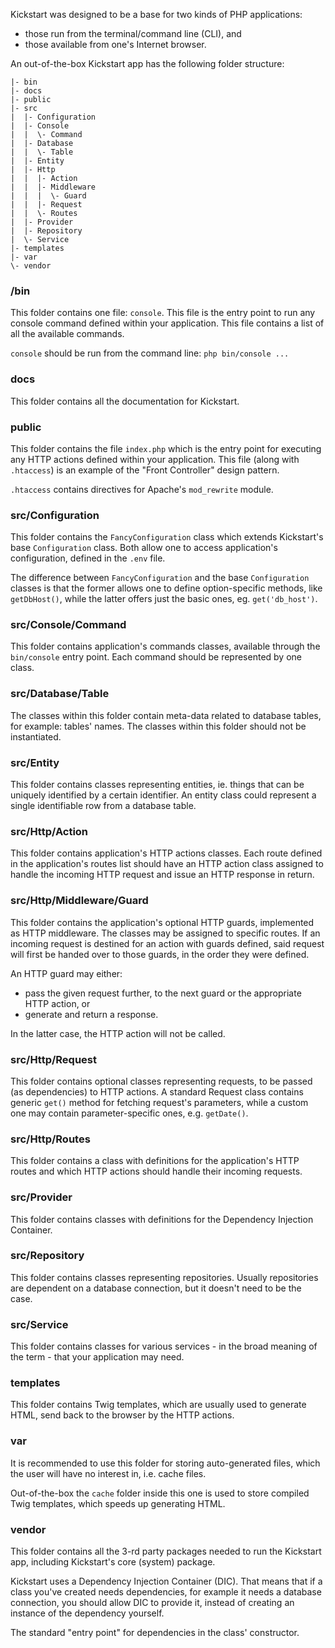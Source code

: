 Kickstart was designed to be a base for two kinds of PHP applications:

* those run from the terminal/command line (CLI), and
* those available from one's Internet browser.

An out-of-the-box Kickstart app has the following folder structure:

```
|- bin
|- docs
|- public
|- src
|  |- Configuration
|  |- Console
|  |  \- Command
|  |- Database
|  |  \- Table
|  |- Entity
|  |- Http
|  |  |- Action
|  |  |- Middleware
|  |  |  \- Guard
|  |  |- Request
|  |  \- Routes
|  |- Provider
|  |- Repository
|  \- Service
|- templates
|- var
\- vendor 
```

### /bin

This folder contains one file: `console`. This file is the entry point to run any console command defined
within your application. This file contains a list of all the available commands.

`console` should be run from the command line: `php bin/console ...`

### docs

This folder contains all the documentation for Kickstart.

### public

This folder contains the file `index.php` which is the entry point for executing any HTTP actions defined
within your application. This file (along with `.htaccess`) is an example of the "Front Controller" design pattern.

`.htaccess` contains directives for Apache's `mod_rewrite` module.

### src/Configuration

This folder contains the `FancyConfiguration` class which extends Kickstart's base `Configuration` class. Both
allow one to access application's configuration, defined in the `.env` file.

The difference between `FancyConfiguration` and the base `Configuration` classes is that the former allows one
to define option-specific methods, like `getDbHost()`, while the latter offers just the basic ones, eg. `get('db_host')`.

### src/Console/Command

This folder contains application's commands classes, available through the `bin/console` entry point. Each command
should be represented by one class.

### src/Database/Table

The classes within this folder contain meta-data related to database tables, for example: tables' names. The classes
within this folder should not be instantiated.

### src/Entity

This folder contains classes representing entities, ie. things that can be uniquely identified by a certain identifier.
An entity class could represent a single identifiable row from a database table.

### src/Http/Action

This folder contains application's HTTP actions classes. Each route defined in the application's routes list should
have an HTTP action class assigned to handle the incoming HTTP request and issue an HTTP response in return.

### src/Http/Middleware/Guard

This folder contains the application's optional HTTP guards, implemented as HTTP middleware. The classes may be assigned
to specific routes. If an incoming request is destined for an action with guards defined, said request will first be
handed over to those guards, in the order they were defined.

An HTTP guard may either:

* pass the given request further, to the next guard or the appropriate HTTP action, or
* generate and return a response.

In the latter case, the HTTP action will not be called.

### src/Http/Request

This folder contains optional classes representing requests, to be passed (as dependencies) to HTTP actions. A standard
Request class contains generic `get()` method for fetching request's parameters, while a custom one may contain
parameter-specific ones, e.g. `getDate()`.

### src/Http/Routes

This folder contains a class with definitions for the application's HTTP routes and which HTTP actions should handle
their incoming requests.

### src/Provider

This folder contains classes with definitions for the Dependency Injection Container.

### src/Repository

This folder contains classes representing repositories. Usually repositories are dependent on a database connection,
but it doesn't need to be the case.

### src/Service

This folder contains classes for various services - in the broad meaning of the term - that your application may need.

### templates

This folder contains Twig templates, which are usually used to generate HTML, send back to the browser by the HTTP actions.

### var

It is recommended to use this folder for storing auto-generated files, which the user will have no  interest in,
i.e. cache files.

Out-of-the-box the `cache` folder inside this one is used to store compiled Twig templates, which speeds up generating HTML.

### vendor

This folder contains all the 3-rd party packages needed to run the Kickstart app, including Kickstart's core (system) package.


Kickstart uses a Dependency Injection Container (DIC). That means that if a class you've created
needs dependencies, for example it needs a database connection, you should allow DIC to provide it,
instead of creating an instance of the dependency yourself.

The standard "entry point" for dependencies in the class' constructor.

